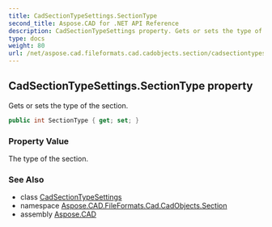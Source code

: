 ```yaml
---
title: CadSectionTypeSettings.SectionType
second_title: Aspose.CAD for .NET API Reference
description: CadSectionTypeSettings property. Gets or sets the type of the section
type: docs
weight: 80
url: /net/aspose.cad.fileformats.cad.cadobjects.section/cadsectiontypesettings/sectiontype/
---
```

## CadSectionTypeSettings.SectionType property

Gets or sets the type of the section.

```csharp
public int SectionType { get; set; }
```

### Property Value

The type of the section.

### See Also

* class [CadSectionTypeSettings](../)
* namespace [Aspose.CAD.FileFormats.Cad.CadObjects.Section](../../cadsectiontypesettings/)
* assembly [Aspose.CAD](../../../)


